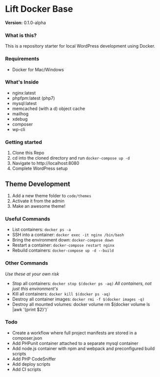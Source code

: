 # Lift Docker Base

**Version:** 0.1.0-alpha

### What is this?
This is a repository starter for local WordPress development using Docker.

### Requirements
- Docker for Mac/Windows

### What's Inside
- nginx:latest
- phpfpm:latest (php7)
- mysql:latest
- memcached (with a d) object cache
- mailhog
- xdebug
- composer
- wp-cli

### Getting started
1. Clone this Repo
2. cd into the cloned directory and run `docker-compose up -d`
3. Navigate to http://localhost:8080
4. Complete WordPress setup

## Theme Development
1. Add a new theme folder to `code/themes`
2. Activate it from the admin
3. Make an awesome theme!

### Useful Commands
- List containers: `docker ps -a`
- SSH into a container: `docker exec -it nginx /bin/bash`
- Bring the environment down: `docker-compose down`
- Restart a container: `docker-compose restart nginx`
- Rebuild containers: `docker-compose up -d --build`

### Other Commands
_Use these at your own risk_
- Stop all containers: `docker stop $(docker ps -aq)` _All containers, not just this environment's_
- Kill all containers: `docker kill $(docker ps -aq)`
- Destroy all container images: `docker rmi -f $(docker images -q)`
- Destroy all mounted volumes: docker volume rm $(docker volume ls |awk '{print $2}')`

### Todo
- Create a workflow where full project manifests are stored in a composer.json
- Add PHPunit container attached to a separate mysql container
- Add node.js container with npm and webpack and preconfigured build scripts
- Add PHP CodeSniffer
- Add deploy scripts
- Add CI scripts